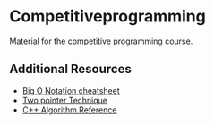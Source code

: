 # Competitiveprogramming

Material for the competitive programming course.

## Additional Resources

- [Big O Notation cheatsheet](https://www.bigocheatsheet.com/)
- [Two pointer Technique](https://www.geeksforgeeks.org/two-pointers-technique/)
- [C++ Algorithm Reference](https://en.cppreference.com/w/cpp/algorithm)
